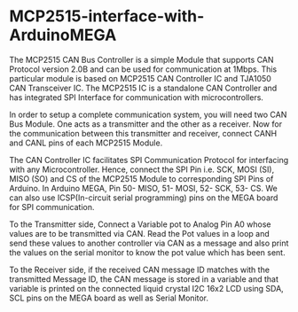 # MCP2515-interface-with-ArduinoMEGA
The MCP2515 CAN Bus Controller is a simple Module that supports CAN Protocol version 2.0B and can be used for communication at 1Mbps.
This particular module is based on MCP2515 CAN Controller IC and TJA1050 CAN Transceiver IC. The MCP2515 IC is a standalone CAN Controller and has integrated SPI Interface for communication with microcontrollers.
 
In order to setup a complete communication system, you will need two CAN Bus Module. One acts as a transmitter and the other as a receiver. Now for the communication between this transmitter and receiver, connect CANH and CANL pins of each MCP2515 Module.

The CAN Controller IC facilitates SPI Communication Protocol for interfacing with any Microcontroller. Hence, connect the SPI Pin i.e. SCK, MOSI (SI), MISO (SO) and CS of the MCP2515 Module to corresponding SPI Pins of Arduino.
In Arduino MEGA, Pin 50- MISO, 51- MOSI, 52- SCK, 53- CS.
We can also use ICSP(In-circuit serial programming) pins on the MEGA board for SPI communication.

To the Transmitter side, Connect a Variable pot to Analog Pin A0 whose values are to be transmitted via CAN. Read the Pot values in a loop and send these values to another controller via CAN as a message and also print the values on the serial monitor to know the pot value which has been sent.

To the Receiver side, if the received CAN message ID matches with the transmitted Message ID, the CAN message is stored in a variable and that variable is printed on the connected liquid crystal I2C 16x2 LCD using SDA, SCL pins on the MEGA board as well as Serial Monitor.
